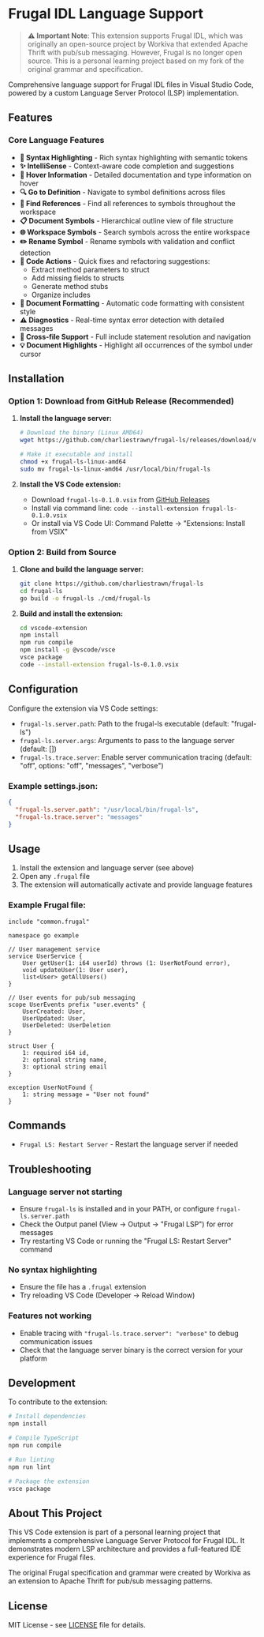 # Frugal IDL Language Support

> **⚠️ Important Note**: This extension supports Frugal IDL, which was originally an open-source project by Workiva that extended Apache Thrift with pub/sub messaging. However, Frugal is no longer open source. This is a personal learning project based on my fork of the original grammar and specification.

Comprehensive language support for Frugal IDL files in Visual Studio Code, powered by a custom Language Server Protocol (LSP) implementation.

## Features

### Core Language Features
- **🎨 Syntax Highlighting** - Rich syntax highlighting with semantic tokens
- **✨ IntelliSense** - Context-aware code completion and suggestions
- **📖 Hover Information** - Detailed documentation and type information on hover
- **🔍 Go to Definition** - Navigate to symbol definitions across files
- **🔎 Find References** - Find all references to symbols throughout the workspace
- **📋 Document Symbols** - Hierarchical outline view of file structure
- **🌐 Workspace Symbols** - Search symbols across the entire workspace
- **✏️ Rename Symbol** - Rename symbols with validation and conflict detection
- **🔧 Code Actions** - Quick fixes and refactoring suggestions:
  - Extract method parameters to struct
  - Add missing fields to structs
  - Generate method stubs
  - Organize includes
- **📝 Document Formatting** - Automatic code formatting with consistent style
- **⚠️ Diagnostics** - Real-time syntax error detection with detailed messages
- **🔗 Cross-file Support** - Full include statement resolution and navigation
- **💡 Document Highlights** - Highlight all occurrences of the symbol under cursor

## Installation

### Option 1: Download from GitHub Release (Recommended)

1. **Install the language server:**
   ```bash
   # Download the binary (Linux AMD64)
   wget https://github.com/charliestrawn/frugal-ls/releases/download/v0.1.0/frugal-ls-linux-amd64
   
   # Make it executable and install
   chmod +x frugal-ls-linux-amd64
   sudo mv frugal-ls-linux-amd64 /usr/local/bin/frugal-ls
   ```

2. **Install the VS Code extension:**
   - Download `frugal-ls-0.1.0.vsix` from [GitHub Releases](https://github.com/charliestrawn/frugal-ls/releases)
   - Install via command line: `code --install-extension frugal-ls-0.1.0.vsix`
   - Or install via VS Code UI: Command Palette → "Extensions: Install from VSIX"

### Option 2: Build from Source

1. **Clone and build the language server:**
   ```bash
   git clone https://github.com/charliestrawn/frugal-ls
   cd frugal-ls
   go build -o frugal-ls ./cmd/frugal-ls
   ```

2. **Build and install the extension:**
   ```bash
   cd vscode-extension
   npm install
   npm run compile
   npm install -g @vscode/vsce
   vsce package
   code --install-extension frugal-ls-0.1.0.vsix
   ```

## Configuration

Configure the extension via VS Code settings:

- `frugal-ls.server.path`: Path to the frugal-ls executable (default: "frugal-ls")
- `frugal-ls.server.args`: Arguments to pass to the language server (default: [])
- `frugal-ls.trace.server`: Enable server communication tracing (default: "off", options: "off", "messages", "verbose")

### Example settings.json:
```json
{
  "frugal-ls.server.path": "/usr/local/bin/frugal-ls",
  "frugal-ls.trace.server": "messages"
}
```

## Usage

1. Install the extension and language server (see above)
2. Open any `.frugal` file
3. The extension will automatically activate and provide language features

### Example Frugal file:
```frugal
include "common.frugal"

namespace go example

// User management service
service UserService {
    User getUser(1: i64 userId) throws (1: UserNotFound error),
    void updateUser(1: User user),
    list<User> getAllUsers()
}

// User events for pub/sub messaging
scope UserEvents prefix "user.events" {
    UserCreated: User,
    UserUpdated: User,
    UserDeleted: UserDeletion
}

struct User {
    1: required i64 id,
    2: optional string name,
    3: optional string email
}

exception UserNotFound {
    1: string message = "User not found"
}
```

## Commands

- `Frugal LS: Restart Server` - Restart the language server if needed

## Troubleshooting

### Language server not starting
- Ensure `frugal-ls` is installed and in your PATH, or configure `frugal-ls.server.path`
- Check the Output panel (View → Output → "Frugal LSP") for error messages
- Try restarting VS Code or running the "Frugal LS: Restart Server" command

### No syntax highlighting
- Ensure the file has a `.frugal` extension
- Try reloading VS Code (Developer → Reload Window)

### Features not working
- Enable tracing with `"frugal-ls.trace.server": "verbose"` to debug communication issues
- Check that the language server binary is the correct version for your platform

## Development

To contribute to the extension:

```bash
# Install dependencies
npm install

# Compile TypeScript
npm run compile

# Run linting
npm run lint

# Package the extension
vsce package
```

## About This Project

This VS Code extension is part of a personal learning project that implements a comprehensive Language Server Protocol for Frugal IDL. It demonstrates modern LSP architecture and provides a full-featured IDE experience for Frugal files.

The original Frugal specification and grammar were created by Workiva as an extension to Apache Thrift for pub/sub messaging patterns.

## License

MIT License - see [LICENSE](../LICENSE) file for details.